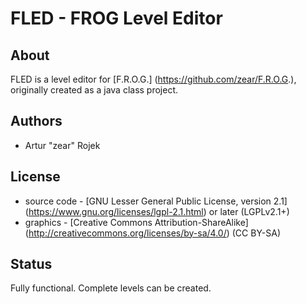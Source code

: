 FLED - FROG Level Editor
========================

About
-----
FLED is a level editor for [F.R.O.G.] (https://github.com/zear/F.R.O.G.), originally created as a java class project.

Authors
-------
* Artur "zear" Rojek

License
-------
* source code	- [GNU Lesser General Public License, version 2.1] (https://www.gnu.org/licenses/lgpl-2.1.html) or later (LGPLv2.1+)
* graphics	- [Creative Commons Attribution-ShareAlike] (http://creativecommons.org/licenses/by-sa/4.0/) (CC BY-SA)

Status
------
Fully functional. Complete levels can be created.
